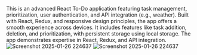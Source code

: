 
This is an advanced React To-Do application featuring task management, prioritization, user authentication, and API integration (e.g., weather). Built with React, Redux, and responsive design principles, the app offers a smooth experience across devices. It includes features like task addition, deletion, and prioritization, with persistent storage using local storage. The app demonstrates expertise in React, Redux, and API integration.![Screenshot 2025-01-26 224637](https://github.com/user-attachments/assets/c846038f-93fa-42a7-85f8-b83632e3a712)
![Screenshot 2025-01-26 224637](https://github.com/user-attachments/assets/d824ee3e-9190-4574-912c-f41533c954f2)
